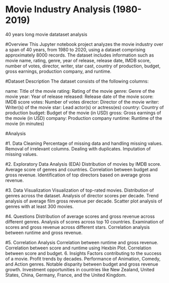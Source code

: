# Movie Industry Analysis (1980-2019)
40 years long movie datataset analysis


#Overview
This Jupyter notebook project analyzes the movie industry over a span of 40 years, from 1980 to 2020, using a dataset comprising approximately 8000 records. The dataset includes information such as movie name, rating, genre, year of release, release date, IMDB score, number of votes, director, writer, star cast, country of production, budget, gross earnings, production company, and runtime.

#Dataset Description
The dataset consists of the following columns:

name: Title of the movie
rating: Rating of the movie
genre: Genre of the movie
year: Year of release
released: Release date of the movie
score: IMDB score
votes: Number of votes
director: Director of the movie
writer: Writer(s) of the movie
star: Lead actor(s) or actress(es)
country: Country of production
budget: Budget of the movie (in USD)
gross: Gross earnings of the movie (in USD)
company: Production company
runtime: Runtime of the movie (in minutes)

#Analysis

#1. Data Cleaning
Percentage of missing data and handling missing values.
Removal of irrelevant columns.
Dealing with duplicates.
Imputation of missing values.

#2. Exploratory Data Analysis (EDA)
Distribution of movies by IMDB score.
Average score of genres and countries.
Correlation between budget and gross revenue.
Identification of top directors based on average gross revenue.

#3. Data Visualization
Visualization of top-rated movies.
Distribution of genres across the dataset.
Analysis of director scores per decade.
Trend analysis of average film gross revenue per decade.
Scatter plot analysis of genres with at least 300 movies.

#4. Questions
Distribution of average scores and gross revenue across different genres.
Analysis of scores across top 10 countries.
Examination of scores and gross revenue across different stars.
Correlation analysis between runtime and gross revenue.

#5. Correlation Analysis
Correlation between runtime and gross revenue.
Correlation between score and runtime using Hexbin Plot.
Correlation between score and budget.
6. Insights
Factors contributing to the success of a movie.
Profit trends by decades.
Performance of Animation, Comedy, and Action genres.
Notable disparity between budget and gross revenue growth.
Investment opportunities in countries like New Zealand, United States, China, Germany, France, and the United Kingdom.

